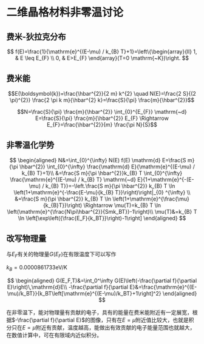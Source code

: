 # 二维晶格材料非零温讨论

## 费米-狄拉克分布

$$
f(E)=\frac{1}{\mathrm{e}^{(E-\mu) / k_{B} T}+1}=\left\{\begin{array}{ll}
1, & E \leq E_{F} \\
0, & E>E_{F}
\end{array}(T=0 \mathrm{~K})\right.
$$

## 费米能
$$E(\boldsymbol{k})=\frac{\hbar^{2}}{2 m} k^{2} \quad N(E)=\frac{2 S}{(2 \pi)^{2}} \frac{2 \pi k m}{\hbar^{2} k}=\frac{S}{\pi} \frac{m}{\hbar^{2}}$$

$$N=\frac{S}{\pi} \frac{m}{\hbar^{2}} \int_{0}^{E_{F}} \mathrm{~d} E=\frac{S}{\pi} \frac{m}{\hbar^{2}} E_{F} \Rightarrow E_{F}=\frac{\hbar^{2}}{m} \frac{\pi N}{S}$$

## 非零温化学势

$$
\begin{aligned}
N&=\int_{0}^{\infty} N(E) f(E) \mathrm{d} E=\frac{S m}{\pi \hbar^{2}} \int_{0}^{\infty} \frac{\mathrm{d} E}{\mathrm{e}^{(E-\mu) / k_{B} T}+1}\\
&=\frac{S m}{\pi \hbar^{2}}k_{B} T \int_{0}^{\infty} \frac{\mathrm{e}^{(E-\mu) / k_{B} T} \mathrm{~d} E}{1+\mathrm{e}^{-(E-\mu) / k_{B} T}}=-\left.\frac{S m}{\pi \hbar^{2}} k_{B} T \ln \left(1+\mathrm{e}^{-\frac{E-\mu}{k_{B} T}}\right)\right|_{0} ^{\infty} \\
&=\frac{S m}{\pi \hbar^{2}} k_{B} T \ln \left(1+\mathrm{e}^{\frac{\mu}{k_{B}T}}\right) \Rightarrow \mu(T)=k_{B} T \ln \left(\mathrm{e}^{\frac{N\pi\hbar^{2}}{Smk_BT}}-1\right)\\
\mu(T)&=k_{B} T \ln \left[\exp\left({\frac{E_F}{k_BT}}\right)-1\right]
\end{aligned}
$$

## 改写物理量

与$E_F$有关的物理量$G(E_F)$在有限温度下可以写作

$k_B=0.0000861733\mathrm{eV/K}$

$$
\begin{aligned}
    G(E_F,T)&=\int_0^\infty G(E)\left(-\frac{\partial f}{\partial E}\right)\,\mathrm{d}E\\
    -\frac{\partial f}{\partial E}&=\frac{\mathrm{e}^{(E-\mu)/k_BT}}{k_BT\left[\mathrm{e}^{(E-\mu)/k_BT}+1\right]^2}
\end{aligned}
$$

在非零温下，能对物理量有贡献的电子，具有的能量在费米能附近有一定展宽，根据$-\frac{\partial f}{\partial E}$的图像，只有在$E=\mu$附近值比较大，也就是积分只在$E=\mu$附近有贡献，温度越高，能做出有效贡献的电子能量范围也就越大，在数值计算中，可在有限域内近似积分。